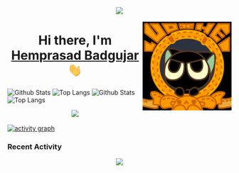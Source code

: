 <p align="center">
  <img src="https://capsule-render.vercel.app/api?type=waving&height=100&color=gradient&text=techiewonk%20|%20HeMBaD&reversal=true&textBg=false&fontSize=40&fontAlign=51&animation=twinkling"/>
</p>
<a href="#"><img align="right" src="static/banner.gif" width="200 " height="200" /></a>


<h1 align="center">Hi there, I'm <a href="https://hembad.notion.site/Hemprasad-Badgujar-f57e83def98743e089797958e5c8deef" target="_blank">Hemprasad Badgujar </a> 
<img
src="static/Hi.gif" height="32" /></h1>

![Github Stats](https://github-readme-stats-beryl-beta-13.vercel.app/api?username=techiewonk&show_icons=true&theme=transparent&hide_rank=true&include_all_commits=true&custom_title=Private&text_bold=true&show=reviews,prs_merged,prs_merged_percentage&hide_border=true&line_height=20)
![Top Langs](https://github-readme-stats-beryl-beta-13.vercel.app/api/top-langs/?username=techiewonk&layout=compact&hide=CSS&langs_count=10&size_weight=0&count_weight=1)
![Github Stats](https://github-readme-stats.vercel.app/api?username=techiewonk&show_icons=true&theme=transparent&hide_rank=true&include_all_commits=true&custom_title=Public&show=reviews,prs_merged,prs_merged_percentage&line_height=20&hide_border=true)
![Top Langs](https://github-readme-stats.vercel.app/api/top-langs/?username=techiewonk&layout=compact&hide=CSS&langs_count=10)




<p align="center">
  <img alig src="https://github-profile-trophy.vercel.app/?username=techiewonk&theme=darkhub&column=-1" />
</p>

[![activity graph](https://github-readme-activity-graph.vercel.app/graph?username=techiewonk&theme=react-dark&custom_title=Activity%20Graph&hide_border=true)](https://github.com/ashutosh00710/github-readme-activity-graph)




### Recent Activity
<!--START_SECTION:activity-->

<!--END_SECTION:activity-->


<!--START_SECTION:waka-->


<!--END_SECTION:waka-->




<p align="center">
  <img src="https://capsule-render.vercel.app/api?type=waving&height=75&color=gradient&reversal=true&textBg=false&fontSize=40&fontAlign=50&animation=twinkling&section=footer"/>
</p>